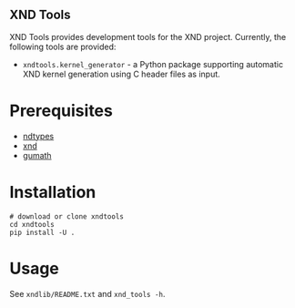 XND Tools
---------

XND Tools provides development tools for the XND project. Currently, the following tools are provided:

- `xndtools.kernel_generator` - a Python package supporting automatic XND kernel generation using C header files as input.

# Prerequisites

- [ndtypes](https://github.com/plures/ndtypes)
- [xnd](https://github.com/plures/xnd)
- [gumath](https://github.com/plures/gumath)

# Installation

    # download or clone xndtools
    cd xndtools
    pip install -U .

# Usage

See `xndlib/README.txt` and `xnd_tools -h`.
